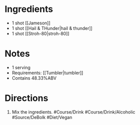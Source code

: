 # Ingredients
- 1 shot [[Jameson]]
- 1 shot [[Hail & THunder|hail & thunder]]
- 1 shot [[Stroh-80|stroh-80]]
# Notes
- 1 serving
- Requirements: [[Tumbler|tumbler]]
- Contains 48.33%ABV
# Directions
1. Mix the ingredients.
#Course/Drink  #Course/Drink/Alcoholic  #Source/DeBolk  #Diet/Vegan  